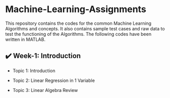 # Machine-Learning-Assignments
This repository contains the codes for the common Machine Learning Algorithms and concepts. It also contains sample test cases and raw data to test the functioning of the Algorithms. The following codes have been written in MATLAB.

## ✔️ Week-1: Introduction
* Topic 1: Introduction

* Topic 2: Linear Regression in 1 Variable

* Topic 3: Linear Algebra Review

